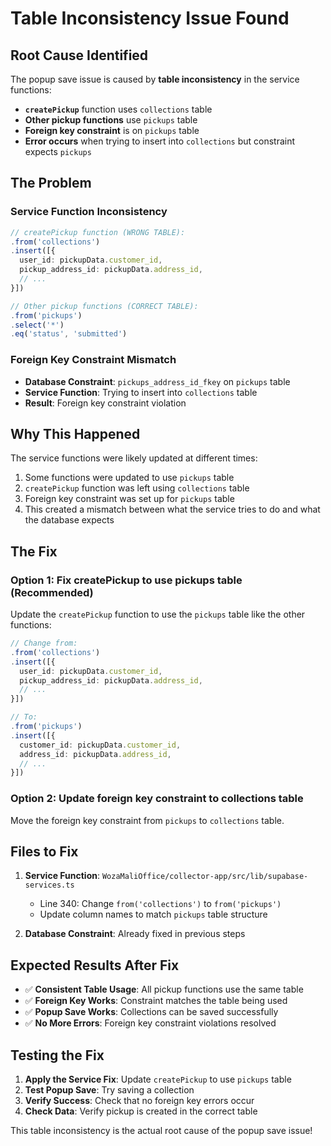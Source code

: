 # Table Inconsistency Issue Found

## Root Cause Identified
The popup save issue is caused by **table inconsistency** in the service functions:

- **`createPickup`** function uses `collections` table
- **Other pickup functions** use `pickups` table  
- **Foreign key constraint** is on `pickups` table
- **Error occurs** when trying to insert into `collections` but constraint expects `pickups`

## The Problem

### Service Function Inconsistency
```typescript
// createPickup function (WRONG TABLE):
.from('collections')
.insert([{
  user_id: pickupData.customer_id,
  pickup_address_id: pickupData.address_id,
  // ...
}])

// Other pickup functions (CORRECT TABLE):
.from('pickups')
.select('*')
.eq('status', 'submitted')
```

### Foreign Key Constraint Mismatch
- **Database Constraint**: `pickups_address_id_fkey` on `pickups` table
- **Service Function**: Trying to insert into `collections` table
- **Result**: Foreign key constraint violation

## Why This Happened

The service functions were likely updated at different times:
1. Some functions were updated to use `pickups` table
2. `createPickup` function was left using `collections` table
3. Foreign key constraint was set up for `pickups` table
4. This created a mismatch between what the service tries to do and what the database expects

## The Fix

### Option 1: Fix createPickup to use pickups table (Recommended)
Update the `createPickup` function to use the `pickups` table like the other functions:

```typescript
// Change from:
.from('collections')
.insert([{
  user_id: pickupData.customer_id,
  pickup_address_id: pickupData.address_id,
  // ...
}])

// To:
.from('pickups')
.insert([{
  customer_id: pickupData.customer_id,
  address_id: pickupData.address_id,
  // ...
}])
```

### Option 2: Update foreign key constraint to collections table
Move the foreign key constraint from `pickups` to `collections` table.

## Files to Fix

1. **Service Function**: `WozaMaliOffice/collector-app/src/lib/supabase-services.ts`
   - Line 340: Change `from('collections')` to `from('pickups')`
   - Update column names to match `pickups` table structure

2. **Database Constraint**: Already fixed in previous steps

## Expected Results After Fix

- ✅ **Consistent Table Usage**: All pickup functions use the same table
- ✅ **Foreign Key Works**: Constraint matches the table being used
- ✅ **Popup Save Works**: Collections can be saved successfully
- ✅ **No More Errors**: Foreign key constraint violations resolved

## Testing the Fix

1. **Apply the Service Fix**: Update `createPickup` to use `pickups` table
2. **Test Popup Save**: Try saving a collection
3. **Verify Success**: Check that no foreign key errors occur
4. **Check Data**: Verify pickup is created in the correct table

This table inconsistency is the actual root cause of the popup save issue!
